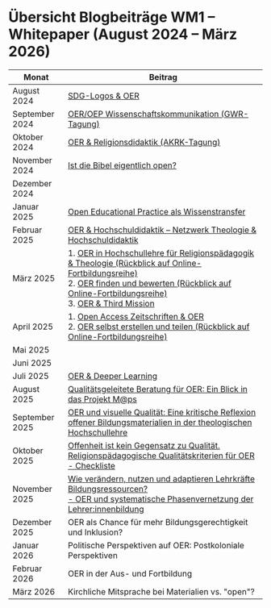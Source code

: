 # Übersicht Blogbeiträge WM1 – Whitepaper (August 2024 – März 2026)


| Monat               | Beitrag                                                                                              |
|---------------------|-----------------------------------------------------------------------------------------------------|
| August 2024         | [SDG-Logos & OER](https://oer.community/sdg-logos-und-oer-wie-darf-ich-sie-verwenden/)                                                  |
| September 2024      | [OER/OEP Wissenschaftskommunikation (GWR-Tagung)](https://oer.community/sichtbarkeit-und-netzwerk-durch-oer-staerken-foerbico-auf-der-gwr-tagung-in-wuerzburg-zum-thema-oeffentlichkeitsarbeit/) |
| Oktober 2024        | [OER & Religionsdidaktik (AKRK-Tagung)](https://oer.community/welche-impulse-setzt-oer-fuer-die-religionsdidaktik-ein-einblick-in-die-akrk-tagung-in-leitershofen-von-19-21-9-2024/) |
| November 2024       | [Ist die Bibel eigentlich open?](https://oer.community/ist-die-bibel-eigentlich-open/)                                                  |
| Dezember 2024       |                                                                                 |
| Januar 2025         | [Open Educational Practice als Wissenstransfer](https://oer.community/oep-als-wissenstransfer/)  |
| Februar 2025        | [OER & Hochschuldidaktik – Netzwerk Theologie & Hochschuldidaktik](https://oer.community/oer-meets-fachdidaktik/) |
| März 2025           | 1. [OER in Hochschullehre für Religionspädagogik & Theologie (Rückblick auf Online-Fortbildungsreihe)](https://oer.community/oer-fortbildungsreihe-1/) <br> 2. [OER finden und bewerten (Rückblick auf Online-Fortbildungsreihe)](https://oer.community/oer-fortbildungsreihe-2/) <br> 3. [OER & Third Mission](https://oer.community/third-mission/) |
| April 2025          | 1. [Open Access Zeitschriften & OER](https://oer.community/oer-zeitschriften-religionspaedagogik/) <br> 2. [OER selbst erstellen und teilen (Rückblick auf Online-Fortbildungsreihe)](https://oer.community/oer-fortbildungsreihe-2/) |
| Mai 2025            |                                                                                   |
| Juni 2025           |                                                                                 |
| Juli 2025           | [OER & Deeper Learning](https://oer.community/going-deep-er-oerf-tagung-2025/)                     |
| August 2025         | [Qualitätsgeleitete Beratung für OER: Ein Blick in das Projekt M@ps](https://oer.community/oer-beratung-und-qualitätskriterien/) |
| September 2025      | [OER und visuelle Qualität: Eine kritische Reflexion offener Bildungsmaterialien in der theologischen Hochschullehre](https://git.rpi-virtuell.de/Comenius-Institut/FOERBICO_und_rpi-virtuell/src/branch/lmoessle-patch-1/Website/content/posts/2025-09-10-OER-und-visuelle-Qualit%C3%A4t/index.md) |
| Oktober 2025        | [Offenheit ist kein Gegensatz zu Qualität. Religionspädagogische Qualitätskriterien für OER - Checkliste](https://git.rpi-virtuell.de/Comenius-Institut/FOERBICO_und_rpi-virtuell/src/branch/2025-10-10-OER-Qualit%C3%A4tskriterien-Checkliste/Website/content/posts/2025-10-10-OER-Qualit%C3%A4tskriterien-Checkliste/index.md)                                          |
| November 2025       | [Wie verändern, nutzen und adaptieren Lehrkräfte Bildungsressourcen? <br> - OER und systematische Phasenvernetzung der Lehrer:innenbildung](https://git.rpi-virtuell.de/Comenius-Institut/FOERBICO_und_rpi-virtuell/src/commit/189d558ebe33d76e46789019caf3909cf52ff59b/Website/content/posts/2025-11-10-Wie-gehen-Lehrpersonen-mit-OER-um/index.md) |
| Dezember 2025       | OER als Chance für mehr Bildungsgerechtigkeit und Inklusion?                                   |
| Januar 2026         | Politische Perspektiven auf OER: Postkoloniale Perspektiven                                                |
| Februar 2026        | OER in der Aus- und Fortbildung                                                                    |
| März 2026           | Kirchliche Mitsprache bei Materialien vs. "open"?                                                 |
